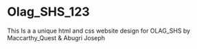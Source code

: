 # Olag_SHS_123
This Is a a unique html  and  css website design for OLAG_SHS   by Maccarthy_Quest &amp; Abugri Joseph
